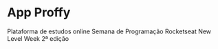 # App Proffy
Plataforma de estudos online
Semana de Programação Rocketseat 
New Level Week 2ª edição
